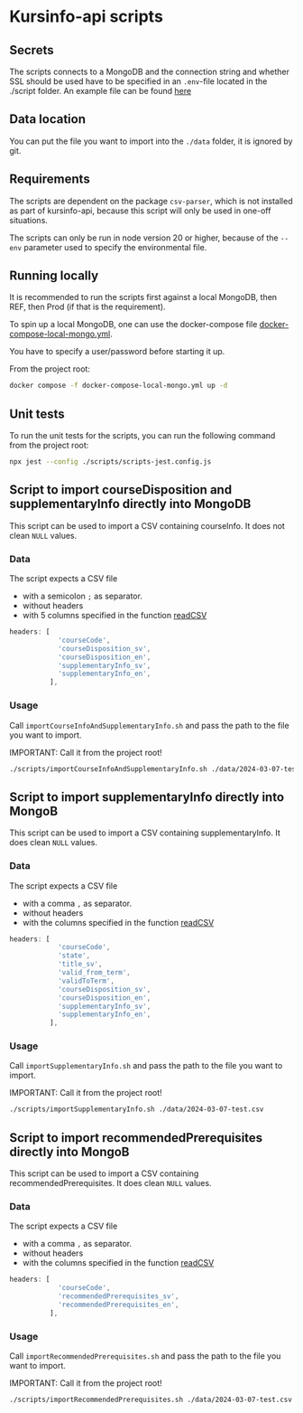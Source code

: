 # Kursinfo-api scripts

## Secrets

The scripts connects to a MongoDB and the connection string and whether SSL should be used have to be specified in an `.env`-file located in the ./script folder. An example file can be found [here](./.env.in)

## Data location

You can put the file you want to import into the `./data` folder, it is ignored by git.

## Requirements

The scripts are dependent on the package `csv-parser`, which is not installed as part of kursinfo-api, because this script will only be used in one-off situations.

The scripts can only be run in node version 20 or higher, because of the `--env` parameter used to specify the environmental file.

## Running locally

It is recommended to run the scripts first against a local MongoDB, then REF, then Prod (if that is the requirement).

To spin up a local MongoDB, one can use the docker-compose file [docker-compose-local-mongo.yml](../../docker-compose-local-mongo.yml).

You have to specify a user/password before starting it up.

From the project root:

```sh
docker compose -f docker-compose-local-mongo.yml up -d
```

## Unit tests

To run the unit tests for the scripts, you can run the following command from the project root:

```sh
npx jest --config ./scripts/scripts-jest.config.js
```

## Script to import courseDisposition and supplementaryInfo directly into MongoDB

This script can be used to import a CSV containing courseInfo. It does not clean `NULL` values.

### Data

The script expects a CSV file

- with a semicolon `;` as separator.
- without headers
- with 5 columns specified in the function [readCSV](./index.js)

```js
headers: [
            'courseCode',
            'courseDisposition_sv',
            'courseDisposition_en',
            'supplementaryInfo_sv',
            'supplementaryInfo_en',
          ],
```

### Usage

Call `importCourseInfoAndSupplementaryInfo.sh` and pass the path to the file you want to import.

IMPORTANT: Call it from the project root!

```sh
./scripts/importCourseInfoAndSupplementaryInfo.sh ./data/2024-03-07-test.csv
```

## Script to import supplementaryInfo directly into MongoB

This script can be used to import a CSV containing supplementaryInfo. It does clean `NULL` values.

### Data

The script expects a CSV file

- with a comma `,` as separator.
- without headers
- with the columns specified in the function [readCSV](./index2.js)

```js
headers: [
            'courseCode',
            'state',
            'title_sv',
            'valid_from_term',
            'validToTerm',
            'courseDisposition_sv',
            'courseDisposition_en',
            'supplementaryInfo_sv',
            'supplementaryInfo_en',
          ],
```

### Usage

Call `importSupplementaryInfo.sh` and pass the path to the file you want to import.

IMPORTANT: Call it from the project root!

```sh
./scripts/importSupplementaryInfo.sh ./data/2024-03-07-test.csv
```

## Script to import recommendedPrerequisites directly into MongoB

This script can be used to import a CSV containing recommendedPrerequisites. It does clean `NULL` values.

### Data

The script expects a CSV file

- with a comma `,` as separator.
- without headers
- with the columns specified in the function [readCSV](./index3.js)

```js
headers: [
            'courseCode',
            'recommendedPrerequisites_sv',
            'recommendedPrerequisites_en',
          ],
```

### Usage

Call `importRecommendedPrerequisites.sh` and pass the path to the file you want to import.

IMPORTANT: Call it from the project root!

```sh
./scripts/importRecommendedPrerequisites.sh ./data/2024-03-07-test.csv
```
